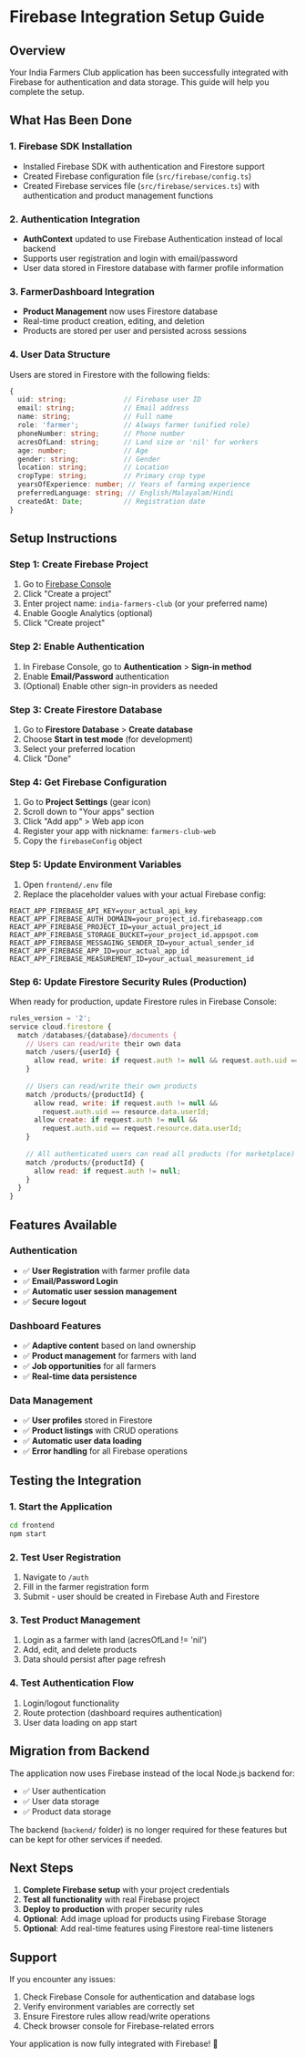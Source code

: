 # Firebase Integration Setup Guide

## Overview
Your India Farmers Club application has been successfully integrated with Firebase for authentication and data storage. This guide will help you complete the setup.

## What Has Been Done

### 1. Firebase SDK Installation
- Installed Firebase SDK with authentication and Firestore support
- Created Firebase configuration file (`src/firebase/config.ts`)
- Created Firebase services file (`src/firebase/services.ts`) with authentication and product management functions

### 2. Authentication Integration
- **AuthContext** updated to use Firebase Authentication instead of local backend
- Supports user registration and login with email/password
- User data stored in Firestore database with farmer profile information

### 3. FarmerDashboard Integration
- **Product Management** now uses Firestore database
- Real-time product creation, editing, and deletion
- Products are stored per user and persisted across sessions

### 4. User Data Structure
Users are stored in Firestore with the following fields:
```typescript
{
  uid: string;              // Firebase user ID
  email: string;            // Email address
  name: string;             // Full name
  role: 'farmer';           // Always farmer (unified role)
  phoneNumber: string;      // Phone number
  acresOfLand: string;      // Land size or 'nil' for workers
  age: number;              // Age
  gender: string;           // Gender
  location: string;         // Location
  cropType: string;         // Primary crop type
  yearsOfExperience: number; // Years of farming experience
  preferredLanguage: string; // English/Malayalam/Hindi
  createdAt: Date;          // Registration date
}
```

## Setup Instructions

### Step 1: Create Firebase Project
1. Go to [Firebase Console](https://console.firebase.google.com/)
2. Click "Create a project"
3. Enter project name: `india-farmers-club` (or your preferred name)
4. Enable Google Analytics (optional)
5. Click "Create project"

### Step 2: Enable Authentication
1. In Firebase Console, go to **Authentication** > **Sign-in method**
2. Enable **Email/Password** authentication
3. (Optional) Enable other sign-in providers as needed

### Step 3: Create Firestore Database
1. Go to **Firestore Database** > **Create database**
2. Choose **Start in test mode** (for development)
3. Select your preferred location
4. Click "Done"

### Step 4: Get Firebase Configuration
1. Go to **Project Settings** (gear icon)
2. Scroll down to "Your apps" section
3. Click "Add app" > Web app icon
4. Register your app with nickname: `farmers-club-web`
5. Copy the `firebaseConfig` object

### Step 5: Update Environment Variables
1. Open `frontend/.env` file
2. Replace the placeholder values with your actual Firebase config:

```env
REACT_APP_FIREBASE_API_KEY=your_actual_api_key
REACT_APP_FIREBASE_AUTH_DOMAIN=your_project_id.firebaseapp.com
REACT_APP_FIREBASE_PROJECT_ID=your_actual_project_id
REACT_APP_FIREBASE_STORAGE_BUCKET=your_project_id.appspot.com
REACT_APP_FIREBASE_MESSAGING_SENDER_ID=your_actual_sender_id
REACT_APP_FIREBASE_APP_ID=your_actual_app_id
REACT_APP_FIREBASE_MEASUREMENT_ID=your_actual_measurement_id
```

### Step 6: Update Firestore Security Rules (Production)
When ready for production, update Firestore rules in Firebase Console:

```javascript
rules_version = '2';
service cloud.firestore {
  match /databases/{database}/documents {
    // Users can read/write their own data
    match /users/{userId} {
      allow read, write: if request.auth != null && request.auth.uid == userId;
    }
    
    // Users can read/write their own products
    match /products/{productId} {
      allow read, write: if request.auth != null && 
        request.auth.uid == resource.data.userId;
      allow create: if request.auth != null && 
        request.auth.uid == request.resource.data.userId;
    }
    
    // All authenticated users can read all products (for marketplace)
    match /products/{productId} {
      allow read: if request.auth != null;
    }
  }
}
```

## Features Available

### Authentication
- ✅ **User Registration** with farmer profile data
- ✅ **Email/Password Login**
- ✅ **Automatic user session management**
- ✅ **Secure logout**

### Dashboard Features
- ✅ **Adaptive content** based on land ownership
- ✅ **Product management** for farmers with land
- ✅ **Job opportunities** for all farmers
- ✅ **Real-time data persistence**

### Data Management
- ✅ **User profiles** stored in Firestore
- ✅ **Product listings** with CRUD operations
- ✅ **Automatic user data loading**
- ✅ **Error handling** for all Firebase operations

## Testing the Integration

### 1. Start the Application
```bash
cd frontend
npm start
```

### 2. Test User Registration
1. Navigate to `/auth`
2. Fill in the farmer registration form
3. Submit - user should be created in Firebase Auth and Firestore

### 3. Test Product Management
1. Login as a farmer with land (acresOfLand != 'nil')
2. Add, edit, and delete products
3. Data should persist after page refresh

### 4. Test Authentication Flow
1. Login/logout functionality
2. Route protection (dashboard requires authentication)
3. User data loading on app start

## Migration from Backend

The application now uses Firebase instead of the local Node.js backend for:
- ✅ User authentication
- ✅ User data storage
- ✅ Product data storage

The backend (`backend/` folder) is no longer required for these features but can be kept for other services if needed.

## Next Steps

1. **Complete Firebase setup** with your project credentials
2. **Test all functionality** with real Firebase project
3. **Deploy to production** with proper security rules
4. **Optional**: Add image upload for products using Firebase Storage
5. **Optional**: Add real-time features using Firestore real-time listeners

## Support

If you encounter any issues:
1. Check Firebase Console for authentication and database logs
2. Verify environment variables are correctly set
3. Ensure Firestore rules allow read/write operations
4. Check browser console for Firebase-related errors

Your application is now fully integrated with Firebase! 🎉